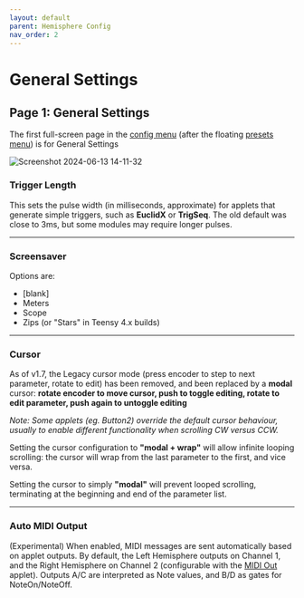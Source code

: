```yaml
---
layout: default
parent: Hemisphere Config
nav_order: 2
---
```

# General Settings

## Page 1: General Settings

The first full-screen page in the [config menu](Hemisphere-Config) (after the floating [presets menu](Hemisphere-Presets)) is for General Settings

![Screenshot 2024-06-13 14-11-32](https://github.com/djphazer/O_C-Phazerville/assets/109086194/34eed3aa-3307-4734-90d4-a6e65442d4af)

### Trigger Length
This sets the pulse width (in milliseconds, approximate) for applets that generate simple triggers, such as **EuclidX** or **TrigSeq**. The old default was close to 3ms, but some modules may require longer pulses.

***

### Screensaver
Options are:
* [blank]
* Meters
* Scope
* Zips (or "Stars" in Teensy 4.x builds)

***

### Cursor
As of v1.7, the Legacy cursor mode (press encoder to step to next parameter, rotate to edit) has been removed, and been replaced by a **modal** cursor: **rotate encoder to move cursor, push to toggle editing, rotate to edit parameter, push again to untoggle editing**

_Note: Some applets (eg. Button2) override the default cursor behaviour, usually to enable different functionality when scrolling CW versus CCW._

Setting the cursor configuration to **"modal + wrap"** will allow infinite looping scrolling: the cursor will wrap from the last parameter to the first, and vice versa.

Setting the cursor to simply **"modal"** will prevent looped scrolling, terminating at the beginning and end of the parameter list.

***

### Auto MIDI Output
(Experimental) When enabled, MIDI messages are sent automatically based on applet outputs. By default, the Left Hemisphere outputs on Channel 1, and the Right Hemisphere on Channel 2 (configurable with the [MIDI Out](MIDI-Out) applet). Outputs A/C are interpreted as Note values, and B/D as gates for NoteOn/NoteOff.
